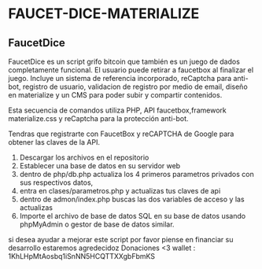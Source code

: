 # FAUCET-DICE-MATERIALIZE

FaucetDice
----------
FaucetDice es un script grifo bitcoin que también es un juego de dados completamente funcional. El usuario puede retirar a faucetbox al finalizar el juego.
Incluye un sistema de referencia incorporado, reCaptcha para anti-bot, registro de usuario, validacion de registro por medio de email, diseño en materialize y un CMS para poder subir y compartir contenidos. 


Esta secuencia de comandos utiliza PHP, API faucetbox,framework materialize.css y reCaptcha para la protección anti-bot. 

Tendras que registrarte con FaucetBox y reCAPTCHA de Google para obtener las claves de la API. 

1. Descargar los archivos en el repositorio
2. Establecer una base de datos en su servidor web
3. dentro de php/db.php actualiza los 4 primeros parametros privados con sus respectivos datos,
4. entra en clases/parametros.php y actualizas tus claves de api
5. dentro de admon/index.php buscas las dos variables de acceso y las actualizas 
6. Importe el archivo de base de datos SQL en su base de datos usando phpMyAdmin o gestor de base de datos similar.
  


si desea ayudar a mejorar este script por favor piense en financiar su desarrollo estaremos agredecidoz 
Donaciones <3 wallet : 1KhLHpMtAosbq1iSnNN5HCQTTXXgbFbmKS
